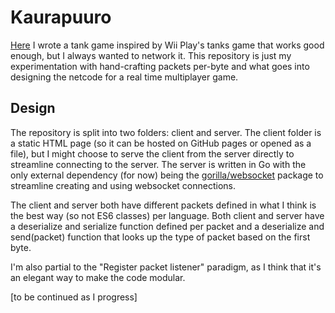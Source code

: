 # Kaurapuuro

[Here](https://github.com/0mlml/js-tanks) I wrote a tank game inspired by Wii Play's tanks game that works good enough, but I always wanted to network it. This repository is just my experimentation with hand-crafting packets per-byte and what goes into designing the netcode for a real time multiplayer game.

## Design
The repository is split into two folders: client and server. The client folder is a static HTML page (so it can be hosted on GitHub pages or opened as a file), but I might choose to serve the client from the server directly to streamline connecting to the server. The server is written in Go with the only external dependency (for now) being the [gorilla/websocket](https://github.com/gorilla/websocket) package to streamline creating and using websocket connections.

The client and server both have different packets defined in what I think is the best way (so not ES6 classes) per language. Both client and server have a deserialize and serialize function defined per packet and a deserialize and send(packet) function that looks up the type of packet based on the first byte.

I'm also partial to the "Register packet listener" paradigm, as I think that it's an elegant way to make the code modular.


[to be continued as I progress]

